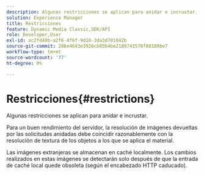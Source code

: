 ```yaml
---
description: Algunas restricciones se aplican para anidar e incrustar.
solution: Experience Manager
title: Restricciones
feature: Dynamic Media Classic,SDK/API
role: Developer,User
exl-id: ac2fd40b-a2f6-4f6f-9d10-3da3d701042b
source-git-commit: 206e4643e3926cb85b4be2189743578f88180be7
workflow-type: tm+mt
source-wordcount: '77'
ht-degree: 0%

---
```


# Restricciones{#restrictions}

Algunas restricciones se aplican para anidar e incrustar.

Para un buen rendimiento del servidor, la resolución de imágenes devueltas por las solicitudes anidadas debe coincidir razonablemente con la resolución de textura de los objetos a los que se aplica el material.

Las imágenes extranjeras se almacenan en caché localmente. Los cambios realizados en estas imágenes se detectarán solo después de que la entrada de caché local quede obsoleta (según el encabezado HTTP caducado).
